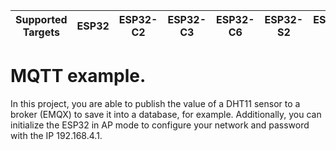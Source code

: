 | Supported Targets | ESP32 | ESP32-C2 | ESP32-C3 | ESP32-C6 | ESP32-S2 | ESP32-S3 |
| ----------------- | ----- | -------- | -------- | -------- | -------- | -------- |

# MQTT example. 

In this project, you are able to publish the value of a DHT11 sensor to a broker (EMQX) to save it into a database, for example. Additionally, you can initialize the ESP32 in AP mode to configure your network and password with the IP 192.168.4.1.
